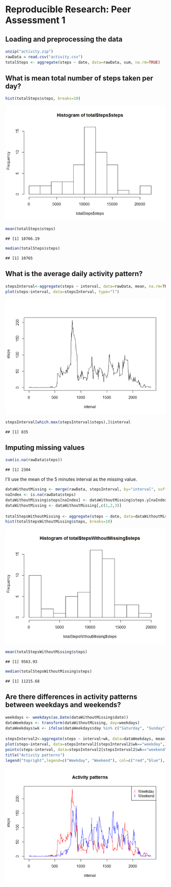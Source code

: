# Reproducible Research: Peer Assessment 1


## Loading and preprocessing the data

```r
unzip("activity.zip")
rawData = read.csv("activity.csv")
totalSteps <- aggregate(steps ~ date, data=rawData, sum, na.rm=TRUE)
```


## What is mean total number of steps taken per day?

```r
hist(totalSteps$steps, breaks=10)
```

![](./PA1_template_files/figure-html/unnamed-chunk-2-1.png) 

```r
mean(totalSteps$steps)
```

```
## [1] 10766.19
```

```r
median(totalSteps$steps)
```

```
## [1] 10765
```

## What is the average daily activity pattern?

```r
stepsInterval<-aggregate(steps ~ interval, data=rawData, mean, na.rm=TRUE)
plot(steps~interval, data=stepsInterval, type="l")
```

![](./PA1_template_files/figure-html/unnamed-chunk-3-1.png) 

```r
stepsInterval[which.max(stepsInterval$steps),]$interval
```

```
## [1] 835
```

## Imputing missing values

```r
sum(is.na(rawData$steps))
```

```
## [1] 2304
```
I'll use the mean of the 5 minutes interval as the missing value.

```r
dataWithoutMissing <- merge(rawData, stepsInterval, by="interval", suffixes=c("",".y"))
naIndex <- is.na(rawData$steps)
dataWithoutMissing$steps[naIndex] <- dataWithoutMissing$steps.y[naIndex]
dataWithoutMissing <- dataWithoutMissing[,c(1,2,3)]

totalStepsWithoutMissing <- aggregate(steps ~ date, data=dataWithoutMissing, sum, na.rm=TRUE)
hist(totalStepsWithoutMissing$steps, breaks=10)
```

![](./PA1_template_files/figure-html/unnamed-chunk-5-1.png) 

```r
mean(totalStepsWithoutMissing$steps)
```

```
## [1] 9563.93
```

```r
median(totalStepsWithoutMissing$steps)
```

```
## [1] 11215.68
```

## Are there differences in activity patterns between weekdays and weekends?

```r
weekdays <- weekdays(as.Date(dataWithoutMissing$date))
dataWeekdays <- transform(dataWithoutMissing, day=weekdays)
dataWeekdays$wk <- ifelse(dataWeekdays$day %in% c("Saturday", "Sunday"),"weekend", "weekday")

stepsInterval2<-aggregate(steps ~ interval+wk, data=dataWeekdays, mean)
plot(steps~interval, data=stepsInterval2[stepsInterval2$wk=="weekday",], type="l", col="red")
points(steps~interval, data=stepsInterval2[stepsInterval2$wk=="weekend",], type="l", col = "blue")
title("Activity patterns")
legend("topright",legend=c("Weekday", "Weekend"), col=c("red","blue"), pch ="ll")
```

![](./PA1_template_files/figure-html/unnamed-chunk-6-1.png) 
